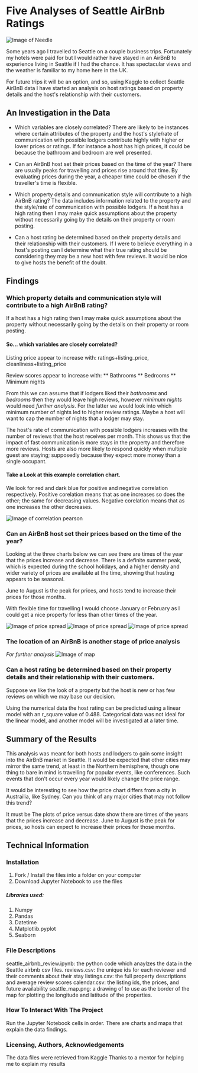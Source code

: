 # Five Analyses of Seattle AirBnb Ratings

![Image of Needle](space_needle.png)

Some years ago I travelled to Seattle on a couple business trips. Fortunately my hotels were paid for but I would rather have stayed in an AirBnB to experience living in Seattle if I had the chance. It has spectacular views and the weather is familiar to my home here in the UK.

For future trips it will be an option, and so, using Kaggle to collect Seattle AirBnB data I have started an analysis on host ratings based on property details and the host's relationship with their customers.



## An Investigation in the Data

* Which variables are closely correlated?
There are likely to be instances where certain attributes of the property and the host's style/rate of communication with possible lodgers contribute highly with higher or lower prices or ratings.
If for instance a host has high prices, it could be because the bathroom and bedroom are well presented. 


* Can an AirBnB host set their prices based on the time of the year?
There are usually peaks for travelling and prices rise around that time. By evaluating prices during the year, a cheaper time could be chosen if the traveller's time is flexible.


* Which property details and communication style will contribute to a high AirBnB rating?
The data includes information related to the property and the style/rate of communication with possible lodgers.
If a host has a high rating then I may make quick assumptions about the property without necessarily going by the details on their property or room posting.


* Can a host rating be determined based on their property details and their relationship with their customers.
If I were to believe everything in a host's posting can I determine what their true rating should be considering they may be a new host with few reviews. It would be nice to give hosts the benefit of the doubt.



## Findings

### Which property details and communication style will contribute to a high AirBnB rating?
If a host has a high rating then I may make quick assumptions about the property without necessarily going by the details on their property or room posting.

#### So... which variables are closely correlated?

Listing price appear to increase with:
ratings+listing_price, cleanliness+listing_price

Review scores appear to increase with:
** Bathrooms
** Bedrooms
** Minimum nights

From this we can assume that if lodgers liked their _bathrooms_ and _bedrooms_ then they would leave high reviews, however _minimum nights_ would need *further analysis*. For the latter we would look into which minimum number of nights led to higher review ratings. Maybe a host will want to cap the number of nights that a lodger may stay.

The host's rate of communication with possible lodgers increases with the number of reviews that the host receives per month.
This shows us that the impact of fast communication is more stays in the property and therefore more reviews.
Hosts are also more likely to respond quickly when multiple guest are staying; supposedly because they expect more money than a single occupant.


#### Take a Look at this example correlation chart.
We look for red and dark blue for positive and negative correlation respectively.
Positive corelation means that as one increases so does the other; the same for decreasing values.
Negative corelation means that as one increases the other decreases.

![Image of correlation pearson](correlation_pearson.png)


### Can an AirBnB host set their prices based on the time of the year?
Looking at the three charts below we can see there are times of the year that the prices increase and decrease.
There is a definite summer peak, which is expected during the school holidays, and a higher density and wider variety of prices are available at the time, showing that hosting appears to be seasonal.

June to August is the peak for prices, and hosts tend to increase their prices for those months.

With flexible time for travelling I would choose January or February as I could get a nice property for less than other times of the year.

![Image of price spread](price_spread.png)
![Image of price spread](price_spread2.png)
![Image of price spread](price_spread3.png)

### The location of an AirBnB is another stage of price analysis
*For further analysis*
![Image of map](mapping_seattle.png)


### Can a host rating be determined based on their property details and their relationship with their customers.
Suppose we like the look of a property but the host is new or has few reviews on which we may base our decision.

Using the numerical data the host rating can be predicted using a linear model with an r_square value of 0.488. Categorical data was not ideal for the linear model, and another model will be investigated at a later time.



## Summary of the Results
This analysis was meant for both hosts and lodgers to gain some insight into the AirBnB market in Seattle. It would be expected that other cities may mirror the same trend, at least in the Northern hemisphere, though one thing to bare in mind is travelling for popular events, like conferences. Such events that don't occur every year would likely change the price range.

It would be interesting to see how the price chart differs from a city in Austrailia, like Sydney.
Can you think of any major cities that may not follow this trend?

It must be  The plots of price versus date show there are times of the years that the prices increase and decrease.
June to August is the peak for prices, so hosts can expect to increase their prices for those months.




## Technical Information

### Installation
1. Fork / Install the files into a folder on your computer
1. Download Jupyter Notebook to use the files


##### Libraries used:
1. Numpy
1. Pandas
1. Datetime
1. Matplotlib.pyplot
1. Seaborn


### File Descriptions
seattle_airbnb_review.ipynb: the python code which anaylzes the data in the Seattle airbnb csv files.
reviews.csv: the unique ids for each reviewer and their comments about their stay
listings.csv: the full property descriptions and average review scores
calendar.csv: the listing ids, the prices, and future availability
seattle_map.png: a drawing of  to use as the border of the map for plotting the longitude and latitude of the properties.


### How To Interact With The Project
Run the Jupyter Notebook cells in order. There are charts and maps that explain the data findings.


### Licensing, Authors, Acknowledgements

The data files were retrieved from Kaggle
Thanks to a mentor for helping me to explain my results
